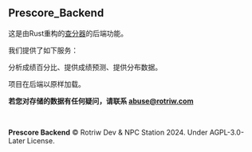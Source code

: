 ## Prescore_Backend

这是由Rust重构的[查分器](https://github.com/GoForceX/PrescoreFlutter)的后端功能。

我们提供了如下服务：

分析成绩百分比、提供成绩预测、提供分布数据。

项目在后端以原样加载。

**若您对存储的数据有任何疑问，请联系 abuse@rotriw.com**


<br/>

**Prescore Backend** &copy; Rotriw Dev & NPC Station 2024. Under AGPL-3.0-Later License.
